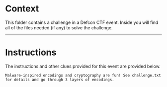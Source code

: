 # Context

This folder contains a challenge in a Defcon CTF event. Inside you will find all of the files needed (if any) to solve the challenge. 

---

# Instructions

The instructions and other clues provided for this event are provided below.

```
Malware-inspired encodings and cryptography are fun! See challenge.txt for details and go through 3 layers of encodings.


```